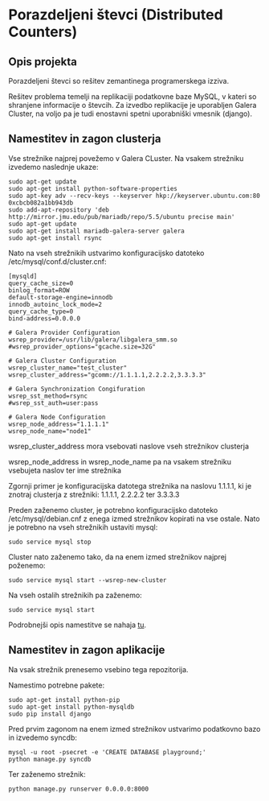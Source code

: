 Porazdeljeni števci (Distributed Counters)
==========================================

Opis projekta
-------------
Porazdeljeni števci so rešitev zemantinega programerskega izziva.

Rešitev problema temelji na replikaciji podatkovne baze MySQL, v kateri so shranjene informacije o števcih.
Za izvedbo replikacije je uporabljen Galera Cluster, na voljo pa je tudi enostavni spetni uporabniški vmesnik (django).


Namestitev in zagon clusterja
-----------------------------
Vse strežnike najprej povežemo v Galera CLuster. Na vsakem strežniku izvedemo naslednje ukaze:

    sudo apt-get update
    sudo apt-get install python-software-properties
    sudo apt-key adv --recv-keys --keyserver hkp://keyserver.ubuntu.com:80 0xcbcb082a1bb943db
    sudo add-apt-repository 'deb http://mirror.jmu.edu/pub/mariadb/repo/5.5/ubuntu precise main'
    sudo apt-get update
    sudo apt-get install mariadb-galera-server galera
    sudo apt-get install rsync

Nato na vseh strežnikih ustvarimo konfiguracijsko datoteko /etc/mysql/conf.d/cluster.cnf:

    [mysqld]
    query_cache_size=0
    binlog_format=ROW
    default-storage-engine=innodb
    innodb_autoinc_lock_mode=2
    query_cache_type=0
    bind-address=0.0.0.0

    # Galera Provider Configuration
    wsrep_provider=/usr/lib/galera/libgalera_smm.so
    #wsrep_provider_options="gcache.size=32G"

    # Galera Cluster Configuration
    wsrep_cluster_name="test_cluster"
    wsrep_cluster_address="gcomm://1.1.1.1,2.2.2.2,3.3.3.3"

    # Galera Synchronization Congifuration
    wsrep_sst_method=rsync
    #wsrep_sst_auth=user:pass

    # Galera Node Configuration
    wsrep_node_address="1.1.1.1"
    wsrep_node_name="node1"


wsrep_cluster_address mora vsebovati naslove vseh strežnikov clusterja

wsrep_node_address in wsrep_node_name pa na vsakem strežniku vsebujeta naslov ter ime strežnika

Zgornji primer je konfiguracijska datotega strežnika na naslovu 1.1.1.1, ki je znotraj clusterja z strežniki: 1.1.1.1, 2.2.2.2 ter 3.3.3.3


Preden zaženemo cluster, je potrebno konfiguracijsko datoteko /etc/mysql/debian.cnf z enega izmed strežnikov kopirati na vse ostale.
Nato je potrebno na vseh strežnikih ustaviti mysql:

    sudo service mysql stop

Cluster nato zaženemo tako, da na enem izmed strežnikov najprej poženemo:

    sudo service mysql start --wsrep-new-cluster

Na vseh ostalih strežnikih pa zaženemo:

    sudo service mysql start


Podrobnejši opis namestitve se nahaja [tu](https://www.digitalocean.com/community/articles/how-to-configure-a-galera-cluster-with-mariadb-on-ubuntu-12-04-servers).

Namestitev in zagon aplikacije
------------------------------

Na vsak strežnik prenesemo vsebino tega repozitorija.

Namestimo potrebne pakete:

    sudo apt-get install python-pip
    sudo apt-get install python-mysqldb
    sudo pip install django

Pred prvim zagonom na enem izmed strežnikov ustvarimo podatkovno bazo in izvedemo syncdb:

    mysql -u root -psecret -e 'CREATE DATABASE playground;'
    python manage.py syncdb

Ter zaženemo strežnik:

    python manage.py runserver 0.0.0.0:8000

